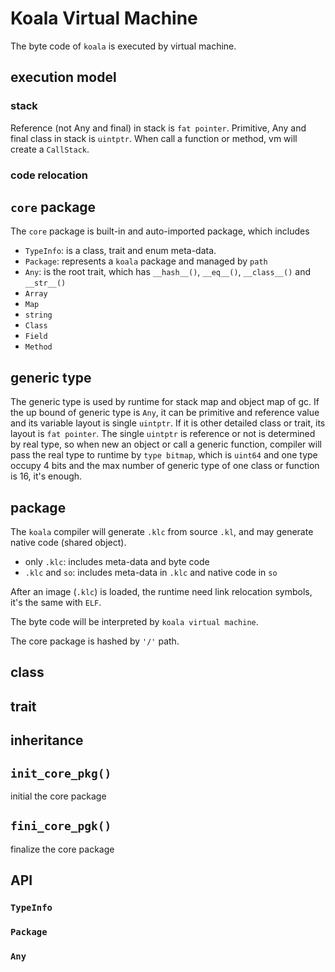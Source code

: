 # Koala Virtual Machine

The byte code of `koala` is executed by virtual machine.

## execution model

### stack

Reference (not Any and final) in stack is `fat pointer`.
Primitive, Any and final class in stack is `uintptr`.
When call a function or method, vm will create a `CallStack`.

### code relocation

## `core` package

The `core` package is built-in and auto-imported package, which includes

- `TypeInfo`: is a class, trait and enum meta-data.
- `Package`: represents a `koala` package and managed by `path`
- `Any`: is the root trait, which has `__hash__()`, `__eq__()`, `__class__()` and `__str__()`
- `Array`
- `Map`
- `string`
- `Class`
- `Field`
- `Method`

## generic type

The generic type is used by runtime for stack map and object map of gc.
If the up bound of generic type is `Any`, it can be primitive and reference value and its variable layout is single `uintptr`.
If it is other detailed class or trait, its layout is `fat pointer`.
The single `uintptr` is reference or not is determined by real type, so when new an object or call a generic function, compiler will pass the real type to runtime by `type bitmap`, which is `uint64` and one type occupy 4 bits and the max number of generic type of one class or function is 16, it's enough.

## package

The `koala` compiler will generate `.klc` from source `.kl`, and may generate native code (shared object).

- only `.klc`: includes meta-data and byte code
- `.klc` and `so`: includes meta-data in `.klc` and native code in `so`

After an image (`.klc`) is loaded, the runtime need link relocation symbols, it's the same with `ELF`.

The byte code will be interpreted by `koala virtual machine`.

The core package is hashed by `'/'` path.

## class

## trait

## inheritance

## `init_core_pkg()`

initial the core package

## `fini_core_pgk()`

finalize the core package

## API

### `TypeInfo`

### `Package`

### `Any`
